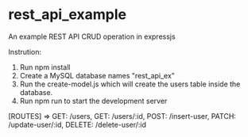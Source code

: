# rest_api_example
An example REST API CRUD operation in expressjs

Instrution: 

1. Run npm install
2. Create a MySQL database names "rest_api_ex"
3. Run the create-model.js which will create the users table inside the database.
4. Run npm run to start the development server

[ROUTES] => GET: /users, GET: /users/:id, POST: /insert-user, PATCH: /update-user/:id, DELETE: /delete-user/:id
